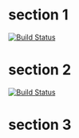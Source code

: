 # section 1

[![Build Status][travis-ci-1]][travis-ci-2]

[travis-ci-1]: https://travis-ci.org/magician/wonders.svg?branch=master
[travis-ci-2]: https://travis-ci.org/magician/wonders

# section 2

[![Build Status][travis-ci-3]][travis-ci-2]

[travis-ci-3]: https://travis-ci.org/magician/wonders.svg?branch=christmas

# section 3

[christmas]: https://travis-ci.org/magician/wonders.svg?branch=christmas "other"
